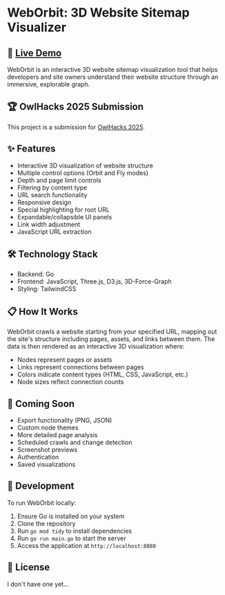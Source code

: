 # WebOrbit: 3D Website Sitemap Visualizer

## 🚀 [Live Demo](https://byeurl.cyou/WebOrbit)

WebOrbit is an interactive 3D website sitemap visualization tool that helps developers and site owners understand their website structure through an immersive, explorable graph.

## 🏆 OwlHacks 2025 Submission

This project is a submission for [OwlHacks 2025](https://devpost.com/software/weborbit). 

## ✨ Features

- Interactive 3D visualization of website structure
- Multiple control options (Orbit and Fly modes)
- Depth and page limit controls
- Filtering by content type
- URL search functionality
- Responsive design
- Special highlighting for root URL
- Expandable/collapsible UI panels
- Link width adjustment
- JavaScript URL extraction

## 🛠️ Technology Stack

- Backend: Go
- Frontend: JavaScript, Three.js, D3.js, 3D-Force-Graph
- Styling: TailwindCSS

## 📋 How It Works

WebOrbit crawls a website starting from your specified URL, mapping out the site's structure including pages, assets, and links between them. The data is then rendered as an interactive 3D visualization where:

- Nodes represent pages or assets
- Links represent connections between pages
- Colors indicate content types (HTML, CSS, JavaScript, etc.)
- Node sizes reflect connection counts

## 🔮 Coming Soon

- Export functionality (PNG, JSON)
- Custom node themes
- More detailed page analysis
- Scheduled crawls and change detection
- Screenshot previews
- Authentication
- Saved visualizations

## 🧠 Development

To run WebOrbit locally:

1. Ensure Go is installed on your system
2. Clone the repository
3. Run `go mod tidy` to install dependencies
4. Run `go run main.go` to start the server
5. Access the application at `http://localhost:8080`

## 📝 License

I don't have one yet...
